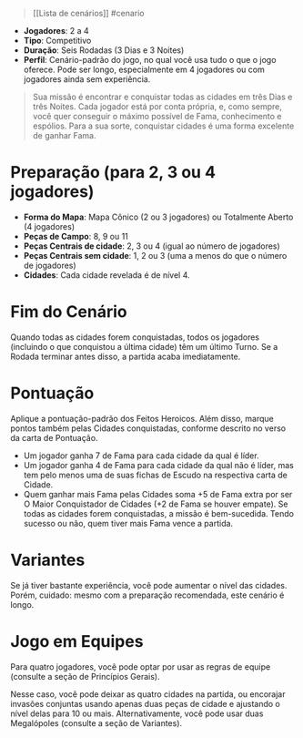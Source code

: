 > [[Lista de cenários]] #cenario

- **Jogadores**: 2 a 4
- **Tipo**: Competitivo
- **Duração**: Seis Rodadas (3 Dias e 3 Noites)
- **Perfil**: Cenário-padrão do jogo, no qual você usa tudo o que o jogo oferece. Pode ser longo, especialmente em 4 jogadores ou com jogadores ainda sem experiência.

> Sua missão é encontrar e conquistar todas as cidades em três Dias e três Noites. Cada jogador está por conta própria, e, como sempre, você quer conseguir o máximo possível de Fama, conhecimento e espólios. Para a sua sorte, conquistar cidades é uma forma excelente de ganhar Fama.

# Preparação (para 2, 3 ou 4 jogadores)
- **Forma do Mapa**: Mapa Cônico (2 ou 3 jogadores) ou Totalmente Aberto (4 jogadores)
- **Peças de Campo**: 8, 9 ou 11
- **Peças Centrais de cidade**: 2, 3 ou 4 (igual ao número de jogadores)
- **Peças Centrais sem cidade**: 1, 2 ou 3 (uma a menos do que o número de jogadores)
- **Cidades**: Cada cidade revelada é de nível 4.
# Fim do Cenário
Quando todas as cidades forem conquistadas, todos os jogadores (incluindo o que conquistou a última cidade) têm um último Turno.
Se a Rodada terminar antes disso, a partida acaba imediatamente.
# Pontuação
Aplique a pontuação-padrão dos Feitos Heroicos. Além disso, marque pontos também pelas Cidades conquistadas, conforme descrito no verso da carta de Pontuação.
- Um jogador ganha 7 de Fama para cada cidade da qual é líder.
- Um jogador ganha 4 de Fama para cada cidade da qual não é líder, mas tem pelo menos uma de suas fichas de Escudo na respectiva carta de Cidade.
- Quem ganhar mais Fama pelas Cidades soma +5 de Fama extra por ser O Maior Conquistador de Cidades (+2 de Fama se houver empate).
Se todas as cidades forem conquistadas, a missão é bem-sucedida. Tendo sucesso ou não, quem tiver mais Fama vence a partida.
# Variantes
Se já tiver bastante experiência, você pode aumentar o nível das cidades. Porém, cuidado: mesmo com a preparação recomendada, este cenário é longo.
# Jogo em Equipes
Para quatro jogadores, você pode optar por usar as regras de equipe (consulte a seção de Princípios Gerais).

Nesse caso, você pode deixar as quatro cidades na partida, ou encorajar invasões conjuntas usando apenas duas peças de cidade e ajustando o nível delas para 10 ou mais. Alternativamente, você pode usar duas Megalópoles (consulte a seção de Variantes).